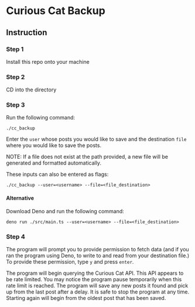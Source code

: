 # Curious Cat Backup

## Instruction

### Step 1

Install this repo onto your machine

### Step 2

CD into the directory

### Step 3

Run the following command:

```shell
./cc_backup
```

Enter the `user` whose posts you would like to save and the destination `file` where you would like to save the posts.

NOTE: If a file does not exist at the path provided, a new file will be generated and formatted automatically.

These inputs can also be entered as flags:

```shell
./cc_backup --user=<username> --file=<file_destination>
```

#### Alternative

Download Deno and run the following command:

```shell
deno run ./src/main.ts --user=<username> --file=<file_destination>
```

### Step 4

The program will prompt you to provide permission to fetch data (and if you ran the program using Deno, to write to and read from your destination file.) To provide these permission, type `y` and press `enter`.

The program will begin querying the Curious Cat API. This API appears to be rate limited. You may notice the program pause temporarily when this rate limit is reached.
The program will save any new posts it found and pick up from the last post after a delay.
It is safe to stop the program at any time. Starting again will begin from the oldest post that has been saved.
